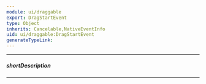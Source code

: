 ```yaml
---
module: ui/draggable
export: DragStartEvent
type: Object
inherits: Cancelable,NativeEventInfo
uid: ui/draggable:DragStartEvent
generateTypeLink: 
---
```

---
##### shortDescription
<!-- Description goes here -->

---
<!-- Description goes here -->